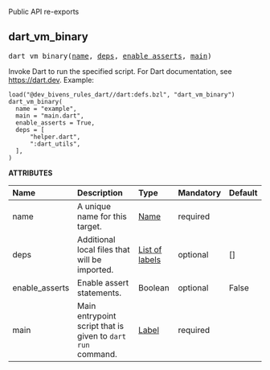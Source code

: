<!-- Generated with Stardoc: http://skydoc.bazel.build -->

Public API re-exports

<a id="dart_vm_binary"></a>

## dart_vm_binary

<pre>
dart_vm_binary(<a href="#dart_vm_binary-name">name</a>, <a href="#dart_vm_binary-deps">deps</a>, <a href="#dart_vm_binary-enable_asserts">enable_asserts</a>, <a href="#dart_vm_binary-main">main</a>)
</pre>

Invoke Dart to run the specified script.
For Dart documentation, see https://dart.dev.
Example:
```starlark
load("@dev_bivens_rules_dart//dart:defs.bzl", "dart_vm_binary")
dart_vm_binary(
  name = "example",
  main = "main.dart",
  enable_asserts = True,
  deps = [
      "helper.dart",
      ":dart_utils",
  ],
)
```


**ATTRIBUTES**


| Name  | Description | Type | Mandatory | Default |
| :------------- | :------------- | :------------- | :------------- | :------------- |
| <a id="dart_vm_binary-name"></a>name |  A unique name for this target.   | <a href="https://bazel.build/concepts/labels#target-names">Name</a> | required |  |
| <a id="dart_vm_binary-deps"></a>deps |  Additional local files that will be imported.   | <a href="https://bazel.build/concepts/labels">List of labels</a> | optional | [] |
| <a id="dart_vm_binary-enable_asserts"></a>enable_asserts |  Enable assert statements.   | Boolean | optional | False |
| <a id="dart_vm_binary-main"></a>main |  Main entrypoint script that is given to <code>dart run</code> command.   | <a href="https://bazel.build/concepts/labels">Label</a> | required |  |


